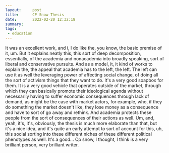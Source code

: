 ```yaml
---
layout:     post
title:      CP Snow Thesis
date:       2022-02-20 12:32:18
summary:    
tags:
 - education
---
```


It was an excellent work, and i, I do like the, you know, the basic premise of it, um. But it explains neatly this, this sort of deep decomposition, essentially, of the academia and nonacademia into broadly speaking, sort of liberal and conservative pursuits. And as a model, it, it kind of works to explain the, the appeal that academia has to the left, the left. The left can use it as well the leveraging power of affecting social change, of doing all the sort of activism things that they want to do. It's a very good soapbox for them. It is a very good vehicle that operates outside of the market, through which they can basically promote their ideological agenda without necessarily having to suffer economic consequences through lack of demand, as might be the case with market actors, for example, who, if they do something the market doesn't like, they lose money as a consequence and have to sort of go away and rethink. And academia protects these people from the sort of consequences of their actions as well. Um, and, yeah, it's, it's, obviously, the thesis is much more elaborate than that, but it's a nice idea, and it's quite an early attempt to sort of account for this, uh, this social sorting into these different niches of these different political phenotypes as well. It's a good... Cp snow, I thought, I think is a very brilliant person, very brilliant writer.